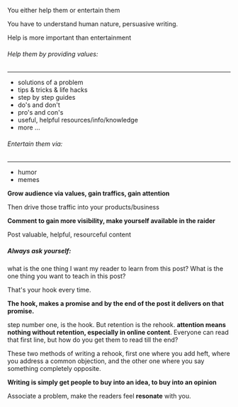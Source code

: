 You either help them or entertain them

You have to understand human nature, persuasive writing.

Help is more important than entertainment 

###### Help them by providing values:
---
- solutions of a problem
- tips & tricks & life hacks
- step by step guides
- do's and don't 
- pro's and con's 
- useful, helpful resources/info/knowledge 
- more ...

###### Entertain them via:
---
- humor
- memes


**Grow audience via values, gain traffics, gain attention**

Then drive those traffic into your products/business 

**Comment to gain more visibility, make yourself available in the raider**

Post valuable, helpful, resourceful content

##### Always ask yourself:
what is the one thing I want my reader to learn from this post?
What is the one thing you want to teach in this post? 

That's your hook every time.

**The hook, makes a promise and by the end of the post it delivers on that promise.**

step number one, is the hook.
But retention is the rehook.
**attention means nothing without retention, especially in online content**.
Everyone can read that first line, but how do you get them to read till the end?

These two methods of writing a rehook, first one where you add heft, where you address a common objection, and the other one where you say something completely opposite.

**Writing is simply get people to buy into an idea, to buy into an opinion**

Associate a problem, make the readers feel **resonate** with you.